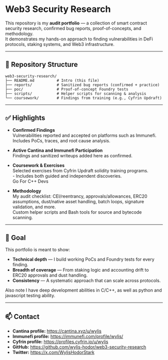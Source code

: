 # Web3 Security Research

This repository is my **audit portfolio** — a collection of smart contract security research, confirmed bug reports, proof-of-concepts, and methodology.  
It demonstrates my hands-on approach to finding vulnerabilities in DeFi protocols, staking systems, and Web3 infrastructure.

---

## 📂 Repository Structure

```
web3-security-research/
├── README.md          # Intro (this file)
├── reports/           # Sanitized bug reports (confirmed + practice)
├── poc/               # Proof-of-concept Foundry tests
├── scripts/           # Helper scripts for scanning & analysis
└── coursework/        # Findings from training (e.g., Cyfrin Updraft)
```

---

## ✅ Highlights

- **Confirmed Findings**  
  Vulnerabilities reported and accepted on platforms such as Immunefi.  
  Includes PoCs, traces, and root cause analysis.  

- **Active Cantina and Immunefi Participation**  
  Findings and sanitized writeups added here as confirmed.  

- **Coursework & Exercises**  
  Selected exercises from Cyfrin Updraft solidity training programs.  
      - Includes both guided and independent discoveries.  
  Go For C++ Devs

- **Methodology**  
  My audit checklist: CEI/reentrancy, approvals/allowances, ERC20 assumptions, dust/native asset handling, batch loops, signature validation, and more.  
  Custom helper scripts and Bash tools for source and bytecode scanning.  

---

## 🎯 Goal

This portfolio is meant to show:

- **Technical depth** — I build working PoCs and Foundry tests for every finding.  
- **Breadth of coverage** — From staking logic and accounting drift to ERC20 approvals and dust handling.  
- **Consistency** — A systematic approach that can scale across protocols.  

Also note I have deep development abilities in C/C++, as well as python and javascript testing ability.

---

## 📫 Contact

- **Cantina profile:** https://cantina.xyz/u/wylis
- **Immunefi profile:** https://immunefi.com/profile/wylis/
- **Cyfrin profile:** https://profiles.cyfrin.io/u/wylis
- **GitHub:** https://github.com/wylis-hodor/web3-security-research
- **Twitter:** https://x.com/WylisHodorStark

